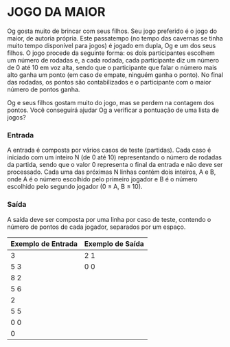 # JOGO DA MAIOR

Og gosta muito de brincar com seus filhos. Seu jogo preferido é o jogo do maior, de autoria própria. Este passatempo (no tempo das cavernas se tinha muito tempo disponível para jogos) é jogado em dupla, Og e um dos seus filhos. O jogo procede da seguinte forma: os dois participantes escolhem um número de rodadas e, a cada rodada, cada participante diz um número de 0 até 10 em voz alta, sendo que o participante que falar o número mais alto ganha um ponto (em caso de empate, ninguém ganha o ponto). No final das rodadas, os pontos são contabilizados e o participante com o maior número de pontos ganha.

Og e seus filhos gostam muito do jogo, mas se perdem na contagem dos pontos. Você conseguirá ajudar Og a verificar a pontuação de uma lista de jogos?

### Entrada

A entrada é composta por vários casos de teste (partidas). Cada caso é iniciado com um inteiro N (de 0 até 10) representando o número de rodadas da partida, sendo que o valor 0 representa o final da entrada e não deve ser processado. Cada uma das próximas N linhas contém dois inteiros, A e B, onde A é o número escolhido pelo primeiro jogador e B é o número escolhido pelo segundo jogador (0 ≤ A, B ≤ 10).

### Saída

A saída deve ser composta por uma linha por caso de teste, contendo o número de pontos de cada jogador, separados por um espaço.

|Exemplo de Entrada |Exemplo de Saída   |
|:---               |:---               |
|3                  |2 1                |
|5 3                |0 0                |
|8 2                |                   |
|5 6                |                   |
|2                  |                   |
|5 5                |                   |
|0 0                |                   |
|0                  |                   |
